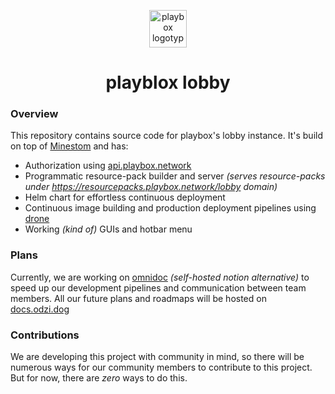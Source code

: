 <p align="center">
    <a href="https://playbox.network">
        <img height="60" alt="playbox logotype" src="https://assets.k8s.odzi.dog/odzi-assets/logotypes/playbox.svg">
    </a>
</p>

<h1 align="center">playblox lobby</h1>

### Overview

This repository contains source code for playbox's lobby instance. It's build on top of [Minestom](https://minestom.net/) and has:

- Authorization using [api.playbox.network](https://api.playbox.network) 
- Programmatic resource-pack builder and server *(serves resource-packs under https://resourcepacks.playbox.network/lobby domain)*
- Helm chart for effortless continuous deployment
- Continuous image building and production deployment pipelines using [drone](https://www.drone.io/)
- Working *(kind of)* GUIs and hotbar menu

### Plans

Currently, we are working on [omnidoc](https://git.odzi.dog/omnidoc/web) *(self-hosted notion alternative)* to speed up our development pipelines and communication between team members. All our future plans and roadmaps will be hosted on [docs.odzi.dog](https://docs.odzi.dog)

### Contributions

We are developing this project with community in mind, so there will be numerous ways for our community members to contribute to this project. But for now, there are *zero* ways to do this.